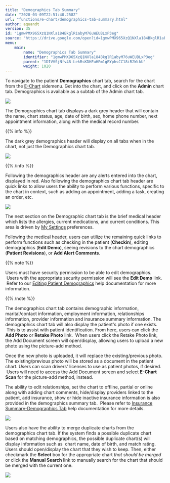 ```yaml
---
title: "Demographics Tab Summary"
date: "2020-03-09T22:51:40.258Z"
url: "functions/e-chart/demographics-tab-summary.html"
author: aquandt
version: 35
id: "1gmwPMX965XzQ1NXla184BkglR1abyM76uWEUBLxP3eg"
source: "https://drive.google.com/open?id=1gmwPMX965XzQ1NXla184BkglR1abyM76uWEUBLxP3eg"
menu:
    main:
        name: "Demographics Tab Summary"
        identifier: "1gmwPMX965XzQ1NXla184BkglR1abyM76uWEUBLxP3eg"
        parent: "1DIVVSjNfv48-LekRsKDHFuHEm1gBYphsCC18iR2WikU"
        weight: 1020
---
```

To navigate to the patient **Demographics** chart tab, search for the chart from the [E-Chart](https://system/?f=chart) sidemenu. Get into the chart, and click on the **Admin** chart tab. Demographics is available as a subtab of the Admin chart tab.



![](demographics-tab-summary.images/image3.png)



The Demographics chart tab displays a dark grey header that will contain the name, chart status, age, date of birth, sex, home phone number, next appointment information, along with the medical record number.  

{{% info %}}

The dark grey demographics header will display on all tabs when in the chart, not just the Demographics chart tab.



![](demographics-tab-summary.images/image2.png)



{{% /info %}}


Following the demographics header are any alerts entered into the chart, displayed in red. Also following the demographics chart tab header are quick links to allow users the ability to perform various functions, specific to the chart in context, such as adding an appointment, adding a task, creating an order, etc.



![](demographics-tab-summary.images/image5.png)



The next section on the Demographic chart tab is the brief medical header which lists the allergies, current medications, and current conditions. This area is driven by [My Settings](https://system/) preferences.

Following the medical header, users can utilize the remaining quick links to perform functions such as checking in the patient (**Checkin**), editing demographics (**Edit Demo**), seeing revisions to the chart demographics (**Patient Revisions**), or **Add Alert Comments**.



{{% note %}}

Users must have security permission to be able to edit demographics.  Users with the appropriate security permission will see the **Edit Demo** link.  Refer to our [Editing Patient Demographics](editing-demographics.html) help documentation for more information.

{{% /note %}}


The demographics chart tab contains demographic information, marital/contact information, employment information, relationships information, provider information and insurance summary information. The demographics chart tab will also display the patient's photo if one exists.  This is to assist with patient identification. From here, users can click the **Add Photo** or **Retake Photo** link.  When users click the Retake Photo link, the Add Document screen will open/display, allowing users to upload a new photo using the picture-add method.

Once the new photo is uploaded, it will replace the existing/previous photo. The existing/previous photo will be stored as a document in the patient chart. Users can scan drivers' licenses to use as patient photos, if desired.  Users will need to access the Add Document screen and select **E-Chart Scan** for the picture-add method, instead.

The ability to edit relationships, set the chart to offline, partial or online along with adding chart comments, hide/display providers linked to the patient, add insurance, show or hide inactive insurance information is also provided in the demographics summary tab.  Please refer to [Insurance Summary-Demographics Tab](insurance-summary-in-demographics-tab.html) help documentation for more details.



![](demographics-tab-summary.images/image4.png)



Users also have the ability to merge duplicate charts from the demographics chart tab. If the system finds a possible duplicate chart based on matching demographics, the possible duplicate chart(s) will display information such as  chart name, date of birth, and match rating. Users should open/display the chart that they wish to keep. Then, either checkmark the **Select** box for the appropriate chart *that should be merged* or click the **Manual Search** link to manually search for the chart that should be merged with the current one.



![](demographics-tab-summary.images/image1.png)

